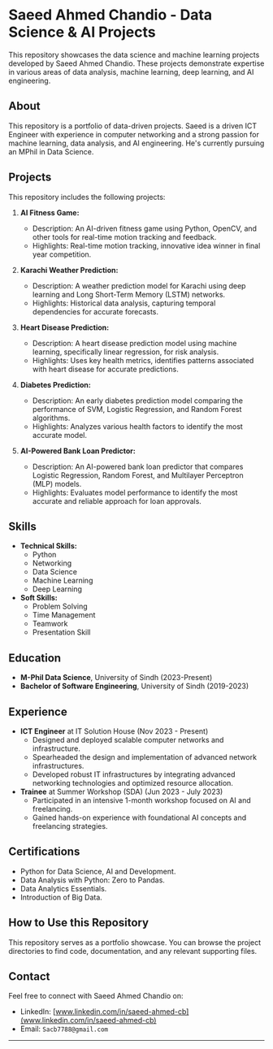 # Saeed Ahmed Chandio - Data Science & AI Projects

This repository showcases the data science and machine learning projects developed by Saeed Ahmed Chandio. These projects demonstrate expertise in various areas of data analysis, machine learning, deep learning, and AI engineering.

## About

This repository is a portfolio of data-driven projects. Saeed is a driven ICT Engineer with experience in computer networking and a strong passion for machine learning, data analysis, and AI engineering. He's currently pursuing an MPhil in Data Science.

## Projects

This repository includes the following projects:

1.  **AI Fitness Game:**
    *   Description: An AI-driven fitness game using Python, OpenCV, and other tools for real-time motion tracking and feedback.
    *   Highlights: Real-time motion tracking, innovative idea winner in final year competition.

2.  **Karachi Weather Prediction:**
    *   Description: A weather prediction model for Karachi using deep learning and Long Short-Term Memory (LSTM) networks.
    *   Highlights: Historical data analysis, capturing temporal dependencies for accurate forecasts.

3.  **Heart Disease Prediction:**
    *   Description: A heart disease prediction model using machine learning, specifically linear regression, for risk analysis.
    *   Highlights: Uses key health metrics, identifies patterns associated with heart disease for accurate predictions.

4.  **Diabetes Prediction:**
    *   Description: An early diabetes prediction model comparing the performance of SVM, Logistic Regression, and Random Forest algorithms.
    *   Highlights: Analyzes various health factors to identify the most accurate model.

5.  **AI-Powered Bank Loan Predictor:**
    *   Description: An AI-powered bank loan predictor that compares Logistic Regression, Random Forest, and Multilayer Perceptron (MLP) models.
    *   Highlights: Evaluates model performance to identify the most accurate and reliable approach for loan approvals.

## Skills

*   **Technical Skills:**
    *   Python
    *   Networking
    *   Data Science
    *   Machine Learning
    *   Deep Learning
*   **Soft Skills:**
    *   Problem Solving
    *   Time Management
    *   Teamwork
    *   Presentation Skill

## Education

*   **M-Phil Data Science**, University of Sindh (2023-Present)
*   **Bachelor of Software Engineering**, University of Sindh (2019-2023)

## Experience

*   **ICT Engineer** at IT Solution House (Nov 2023 - Present)
    *   Designed and deployed scalable computer networks and infrastructure.
    *   Spearheaded the design and implementation of advanced network infrastructures.
    *   Developed robust IT infrastructures by integrating advanced networking technologies and optimized resource allocation.
*   **Trainee** at Summer Workshop (SDA) (Jun 2023 - July 2023)
    *   Participated in an intensive 1-month workshop focused on AI and freelancing.
    *   Gained hands-on experience with foundational AI concepts and freelancing strategies.

## Certifications

*   Python for Data Science, AI and Development.
*   Data Analysis with Python: Zero to Pandas.
*   Data Analytics Essentials.
*   Introduction of Big Data.

## How to Use this Repository

This repository serves as a portfolio showcase. You can browse the project directories to find code, documentation, and any relevant supporting files.

## Contact

Feel free to connect with Saeed Ahmed Chandio on:

*   LinkedIn: [www.linkedin.com/in/saeed-ahmed-cb](www.linkedin.com/in/saeed-ahmed-cb)
*   Email: `Sacb7788@gmail.com`

---
